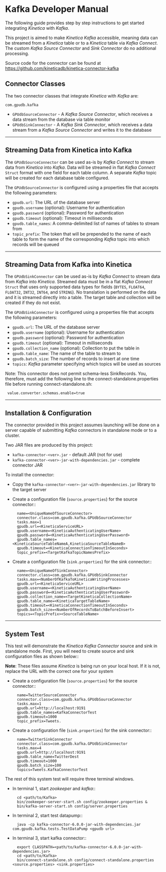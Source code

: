 Kafka Developer Manual
======================

The following guide provides step by step instructions to get started
integrating *Kinetica* with *Kafka*.

This project is aimed to make *Kinetica* *Kafka* accessible, meaning data can be
streamed from a *Kinetica* table or to a *Kinetica* table via *Kafka Connect*.  The
custom *Kafka Source Connector* and *Sink Connector* do no additional
processing.

Source code for the connector can be found at https://github.com/kineticadb/kinetica-connector-kafka


Connector Classes
-----------------

The two connector classes that integrate *Kinetica* with *Kafka* are:

``com.gpudb.kafka``

* ``GPUdbSourceConnector`` - A *Kafka Source Connector*, which receives a data
  stream from the database via table monitor
* ``GPUdbSinkConnector`` - A *Kafka Sink Connector*, which receives a data
  stream from a *Kafka Source Connector* and writes it to the database


-----


Streaming Data from Kinetica into Kafka
---------------------------------------

The ``GPUdbSourceConnector`` can be used as-is by *Kafka Connect* to stream
data from *Kinetica* into *Kafka*. Data will be streamed in flat *Kafka Connect*
``Struct`` format with one field for each table column.  A separate *Kafka*
topic will be created for each database table configured.

The ``GPUdbSourceConnector`` is configured using a properties file that
accepts the following parameters:

* ``gpudb.url``: The URL of the database server
* ``gpudb.username`` (optional): Username for authentication
* ``gpudb.password`` (optional): Password for authentication
* ``gpudb.timeout`` (optional): Timeout in milliseconds 
* ``gpudb.table_names``: A comma-delimited list of names of tables to stream
  from
* ``topic_prefix``: The token that will be prepended to the name of each table
  to form the name of the corresponding *Kafka* topic into which records will be
  queued


-----


Streaming Data from Kafka into Kinetica
---------------------------------------

The ``GPUdbSinkConnector`` can be used as-is by *Kafka Connect* to stream
data from *Kafka* into *Kinetica*. Streamed data must be in a flat
*Kafka Connect* ``Struct`` that uses only supported data types for fields
(``BYTES``, ``FLOAT64``, ``FLOAT32``, ``INT32``, ``INT64``, and ``STRING``). No
translation is performed on the data and it is streamed directly into a table.
The target table and collection will be created if they do not exist.

The ``GPUdbSinkConnector`` is configured using a properties file that
accepts the following parameters:

* ``gpudb.url``: The URL of the database server
* ``gpudb.username`` (optional): Username for authentication
* ``gpudb.password`` (optional): Password for authentication
* ``gpudb.timeout`` (optional): Timeout in milliseconds
* ``gpudb.collection_name`` (optional): Collection to put the table in
* ``gpudb.table_name``: The name of the table to stream to
* ``gpudb.batch_size``: The number of records to insert at one time
* ``topics``: *Kafka* parameter specifying which topics will be used as sources


Note: This connector does not permit schema-less SinkRecords.  You, therefore, must add the following line to the connect-standalone.properties file before running connect-standalone.sh:
   
     value.converter.schemas.enable=true

-----


Installation & Configuration
----------------------------

The connector provided in this project assumes launching will be done on a
server capable of submitting *Kafka* connectors in standalone mode or to a
cluster.

Two JAR files are produced by this project:

* ``kafka-connector-<ver>.jar`` - default JAR (not for use)
* ``kafka-connector-<ver>-jar-with-dependencies.jar`` - complete connector JAR

To install the connector:

* Copy the ``kafka-connector-<ver>-jar-with-dependencies.jar`` library to the
  target server

* Create a configuration file (``source.properties``) for the source connector::

        name=<UniqueNameOfSourceConnector>
        connector.class=com.gpudb.kafka.GPUdbSourceConnector
        tasks.max=1
        gpudb.url=<KineticaServiceURL>
        gpudb.username=<KineticaAuthenticatingUserName>
        gpudb.password=<KineticaAuthenticatingUserPassword>
        gpudb.table_names=<KineticaSourceTableNameA,KineticaSourceTableNameB>
        gpudb.timeout=<KineticaConnectionTimeoutInSeconds>
        topic_prefix=<TargetKafkaTopicNamesPrefix>

* Create a configuration file (``sink.properties``) for the sink connector::

        name=<UniqueNameOfSinkConnector>
        connector.class=com.gpudb.kafka.GPUdbSinkConnector
        tasks.max=<NumberOfKafkaToKineticaWritingProcesses>
        gpudb.url=<KineticaServiceURL>
        gpudb.username=<KineticaAuthenticatingUserName>
        gpudb.password=<KineticaAuthenticatingUserPassword>
        gpudb.collection_name=<TargetKineticaCollectionName>
        gpudb.table_name=<KineticaTargetTableName>
        gpudb.timeout=<KineticaConnectionTimeoutInSeconds>
        gpudb.batch_size=<NumberOfRecordsToBatchBeforeInsert>
        topics=<TopicPrefix><SourceTableName>


-----


System Test
-------------

This test will demonstrate the *Kinetica Kafka Connector* source and sink in
standalone mode.  First, you will need to create source and sink configuration
files as shown below::

**Note**: These files assume *Kinetica* is being run on your local host.  If it
is not, replace the URL with the correct one for your system

* Create a configuration file (``source.properties``) for the source connector::

        name=TwitterSourceConnector
        connector.class=com.gpudb.kafka.GPUdbSourceConnector
        tasks.max=1
        gpudb.url=http://localhost:9191
        gpudb.table_names=KafkaConnectorTest
        gpudb.timeout=1000
        topic_prefix=Tweets.
        

* Create a configuration file (``sink.properties``) for the sink connector::

        name=TwitterSinkConnector
        connector.class=com.gpudb.kafka.GPUdbSinkConnector
        tasks.max=4
        gpudb.url=http://localhost:9191
        gpudb.table_name=TwitterDest
        gpudb.timeout=1000
        gpudb.batch_size=100
        topics=Tweets.KafkaConnectorTest
        

     

     
The rest of this system test will require three terminal windows.

* In terminal 1, start *zookeeper* and *kafka*::

		cd <path/to/Kafka>
		bin/zookeeper-server-start.sh config/zookeeper.properties &
		bin/kafka-server-start.sh config/server.properties
        
* In terminal 2, start test datapump::
    
		java -cp kafka-connector-6.0.0-jar-with-dependencies.jar com.gpudb.kafka.tests.TestDataPump <gpudb url>

* In terminal 3, start kafka connector::

		export CLASSPATH=<path/to/kafka-connector-6.0.0-jar-with-dependencies.jar>
		cd <path/to/Kafka>
		bin/connect-standalone.sh config/connect-standalone.properties <source.properties> <sink.properties>